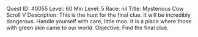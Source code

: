 Quest ID: 40055
Level: 60
Min Level: 5
Race: nil
Title: Mysterious Cow Scroll V
Description: This is the hunt for the final clue. It will be incredibly dangerous. Handle yourself with care, little moo. It is a place where those with green skin came to our world.
Objective: Find the final clue.
